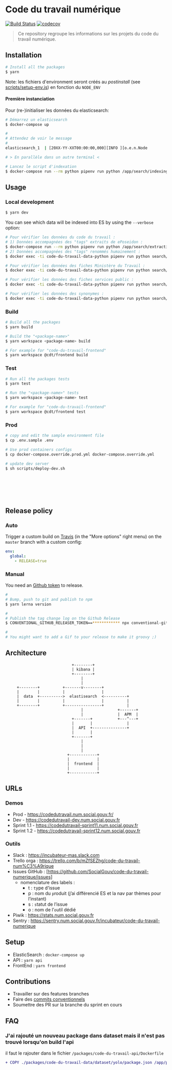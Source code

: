 # Code du travail numérique

[![Build Status](https://travis-ci.com/SocialGouv/code-du-travail-numerique.svg?branch=master)](https://travis-ci.com/SocialGouv/code-du-travail-numerique)
[![codecov](https://codecov.io/gh/SocialGouv/code-du-travail-numerique/branch/master/graph/badge.svg)](https://codecov.io/gh/SocialGouv/code-du-travail-numerique)

> Ce repository regroupe les informations sur les projets du code du travail numérique.

## Installation

```sh
# Install all the packages
$ yarn
```

Note: les fichiers d'environment seront créés au _postinstall_ (see [scripts/setup-env.js](scripts/setup-env.js)) en fonction du `NODE_ENV`

#### Première instanciation

Pour (re-)initialiser les données du elasticsearch:

```sh
# Démarrez un elasticsearch
$ docker-compose up

#
# Attendez de voir le message
#
elasticsearch_1  | [20XX-YY-XXT00:00:00,000][INFO ][o.e.n.Node               ] [code-du-travail-data-elasticsearch-single-node] started

# > En parallèle dans un autre terminal <

# Lancez le script d'indexation
$ docker-compose run --rm python pipenv run python /app/search/indexing/create_indexes.py
```

## Usage

### Local development

```sh
$ yarn dev
```

You can see which data will be indexed into ES by using the `--verbose` option:

```sh
# Pour vérifier les données du code du travail :
# 1) Données accompagnées des "tags" extraits de ePoseidon :
$ docker-compose run --rm python pipenv run python /app/search/extraction/code_du_travail/eposeidon_tags/data.py -v
# 2) Données accompagnées des "tags" renommés humainement :
$ docker exec -ti code-du-travail-data-python pipenv run python search/extraction/code_du_travail/cleaned_tags/data.py -v

# Pour vérifier les données des fiches Ministère du Travail :
$ docker exec -ti code-du-travail-data-python pipenv run python search/extraction/fiches_ministere_travail/data.py -v

# Pour vérifier les données des fiches services public :
$ docker exec -ti code-du-travail-data-python pipenv run python search/extraction/fiches_service_public/data.py -v

# Pour vérifier les données des synonymes :
$ docker exec -ti code-du-travail-data-python pipenv run python search/extraction/synonyms/data.py -v
```

### Build

```sh
# Build all the packages
$ yarn build

# Build the "<package-name>"
$ yarn workspace <package-name> build

# For example for "code-du-travail-frontend"
$ yarn workspace @cdt/frontend build
```

### Test

```sh
# Run all the packages tests
$ yarn test

# Run the "<package-name>" tests
$ yarn workspace <package-name> test

# For example for "code-du-travail-frontend"
$ yarn workspace @cdt/frontend test
```

### Prod

```sh
# copy and edit the sample environment file
$ cp .env.sample .env

# Use prod containers configs
$ cp docker-compose.override.prod.yml docker-compose.override.yml

# update dev server
$ sh scripts/deploy-dev.sh
```

<br>
<br>
<br>
<br>

## Release policy

### Auto

Trigger a custom build on [Travis](https://travis-ci.com/SocialGouv/code-du-travail-numerique) (in the "More options" right menu) on the `master` branch with a custom config:

```yml
env:
  global:
    - RELEASE=true
```

### Manual

You need an [Github token](https://github.com/settings/tokens/new) to release.

```sh
#
# Bump, push to git and publish to npm
$ yarn lerna version

#
# Publish the tag change log on the Github Release
$ CONVENTIONAL_GITHUB_RELEASER_TOKEN==************ npx conventional-github-releaser -p angular

#
# You might want to add a Gif to your release to make it groovy ;)
```

## Architecture

```
                             +--------+
                             | kibana |
                             +--------+
                                 |
                                 |
     +--------+          +-------v--------+
     |        |          |                |
     |  data  +---------->  elastisearch  <----------+
     |        |          |                |          |
     +--------+          +----------------+          |
                                 |               +-------+
                                 |               |  APM  |
                             +-------+           +---^---+
                             |       |               |
                             |  API  +---------------+
                             |       |
                             +-------+
                                 |
                                 |
                                 |
                           +------------+
                           |            |
                           |  frontend  |
                           |            |
                           +------------+
```

## URLs

### Demos

- Prod - https://codedutravail.num.social.gouv.fr/
- Dev - https://codedutravail-dev.num.social.gouv.fr
- Sprint 1.1 - https://codedutravail-sprint11.num.social.gouv.fr
- Sprint 1.2 - https://codedutravail-sprint12.num.social.gouv.fr

### Outils

- Slack : https://incubateur-mas.slack.com
- Trello orga : https://trello.com/b/mZfSEZhg/code-du-travail-num%C3%A9rique
- Issues GitHub : [https://github.com/SocialGouv/code-du-travail-numerique/issues]
  - nomenclature des labels :
    - t : `t`ype d’issue
    - p : nom du `p`roduit (j’ai différencié ES et la nav par thèmes pour l’instant)
    - s : `s`tatut de l’issue
    - o : nom de l’`o`util dédié
- Piwik : https://stats.num.social.gouv.fr
- Sentry : https://sentry.num.social.gouv.fr/incubateur/code-du-travail-numerique

## Setup

- ElasticSearch : `docker-compose up`
- API : `yarn api`
- FrontEnd : `yarn frontend`

## Contributions

- Travailler sur des features branches
- Faire des [commits conventionnels](https://github.com/conventional-changelog/conventional-changelog)
- Soumettre des PR sur la branche du sprint en cours

## FAQ

### J'ai rajouté un nouveau package dans dataset mais il n'est pas trouvé lorsqu'on build l'api

il faut le rajouter dans le fichier `/packages/code-du-travail-api/Dockerfile`

```diff
+ COPY ./packages/code-du-travail-data/dataset/yolo/package.json /app/packages/code-du-travail-data/dataset/yolo/package.json
```
